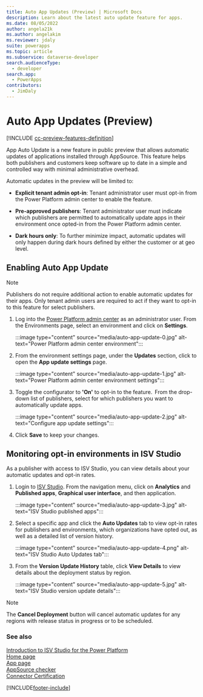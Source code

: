 ```yaml
---
title: Auto App Updates (Preview) | Microsoft Docs
description: Learn about the latest auto update feature for apps.
ms.date: 08/05/2022
author: angela21k
ms.author: angelakim
ms.reviewer: jdaly
suite: powerapps
ms.topic: article
ms.subservice: dataverse-developer
search.audienceType: 
  - developer
search.app: 
  - PowerApps
contributors: 
  - JimDaly
---
```


# Auto App Updates (Preview)

[!INCLUDE [cc-preview-features-definition](../../includes/cc-preview-features-definition.md)]

App Auto Update is a new feature in public preview that allows automatic updates of applications installed through AppSource. This feature helps both publishers and customers keep software up to date in a simple and controlled way with minimal administrative overhead.  

Automatic updates in the preview will be limited to:  

- **Explicit tenant admin opt-in**: Tenant administrator user must opt-in from the Power Platform admin center to enable the feature.

- **Pre-approved publishers**: Tenant administrator user must indicate which publishers are permitted to automatically update apps in their environment once opted-in from the Power Platform admin center.

- **Dark hours only**: To further minimize impact, automatic updates will only happen during dark hours defined by either the customer or at geo level.  

## Enabling Auto App Update  

> [!NOTE]
> Publishers do not require additional action to enable automatic updates for their apps. Only tenant admin users are required to act if they want to opt-in to this feature for select publishers.

1. Log into the [Power Platform admin center](https://admin.powerplatform.microsoft.com) as an administrator user. From the Environments page, select an environment and click on **Settings**.

   :::image type="content" source="media/auto-app-update-0.jpg" alt-text="Power Platform admin center environment":::

1. From the environment settings page, under the **Updates** section, click to open the **App update settings** page.  

   :::image type="content" source="media/auto-app-update-1.jpg" alt-text="Power Platform admin center environment settings":::

1. Toggle the configurator to **'On'** to opt-in to the feature.  From the drop-down list of publishers, select for which publishers you want to automatically update apps.

   :::image type="content" source="media/auto-app-update-2.jpg" alt-text="Configure app update settings":::

1. Click **Save** to keep your changes.


## Monitoring opt-in environments in ISV Studio

As a publisher with access to ISV Studio, you can view details about your automatic updates and opt-in rates.
 
1. Login to [ISV Studio](https://isvstudio.powerapps.com/). From the navigation menu, click on **Analytics** and **Published apps**, **Graphical user interface**, and then application.

   :::image type="content" source="media/auto-app-update-3.jpg" alt-text="ISV Studio published apps":::
 
1. Select a specific app and click the **Auto Updates** tab to view opt-in rates for publishers and environments, which organizations have opted out, as well as a detailed list of version history.

   :::image type="content" source="media/auto-app-update-4.png" alt-text="ISV Studio Auto Updates tab":::

1. From the **Version Update History** table, click **View Details** to view details about the deployment status by region.

   :::image type="content" source="media/auto-app-update-5.jpg" alt-text="ISV Studio version update details":::

> [!NOTE]
> The **Cancel Deployment** button will cancel automatic updates for any regions with release status in progress or to be scheduled.

### See also

[Introduction to ISV Studio for the Power Platform](isv-app-management.md)  
[Home page](isv-app-management-homepage.md)<br/> 
[App page](isv-app-management-apppage.md)<br/> 
[AppSource checker](isv-app-management-appsource-checker.md)<br/> 
[Connector Certification](isv-app-management-certification.md)

[!INCLUDE[footer-include](../../includes/footer-banner.md)]
